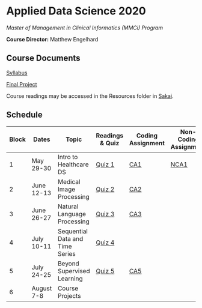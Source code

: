# Applied Data Science 2020
*Master of Management in Clinical Informatics (MMCi) Program*

**Course Director:** Matthew Engelhard

## Course Documents
[Syllabus](https://github.com/mengelhard/mmci_applied_ds/blob/master/syllabus.md)

[Final Project](https://github.com/mengelhard/mmci_applied_ds/blob/master/final_project.md)

Course readings may be accessed in the Resources folder in [Sakai](https://sakai.duke.edu).

## Schedule

Block | Dates | Topic | Readings & Quiz | Coding Assignment | Non-Coding Assignment
--- | --- | --- | --- | --- | ---
1 | May 29-30 | Intro to Healthcare DS | [Quiz 1](https://github.com/mengelhard/mmci_applied_ds/blob/master/quizzes/block1.md) | [CA1](https://github.com/mengelhard/mmci_applied_ds/blob/master/notebooks/block1_noshows.ipynb) | [NCA1](https://github.com/mengelhard/mmci_applied_ds/blob/master/notebooks/block1_noshows_noncoding.ipynb)
2 | June 12-13 | Medical Image Processing | [Quiz 2](https://github.com/mengelhard/mmci_applied_ds/blob/master/quizzes/block2.md) | [CA2](https://github.com/mengelhard/mmci_applied_ds/blob/master/notebooks/block2_mnist_cnn.ipynb) |
3 | June 26-27 | Natural Language Processing | [Quiz 3](https://github.com/mengelhard/mmci_applied_ds/blob/master/quizzes/block3.md) | [CA3](https://github.com/mengelhard/mmci_applied_ds/blob/master/notebooks/block3_abstract_classification.ipynb) |
4 | July 10-11 | Sequential Data and Time Series | [Quiz 4](https://github.com/mengelhard/mmci_applied_ds/blob/master/quizzes/block4.md) |  | 
5 | July 24-25 | Beyond Supervised Learning | [Quiz 5](https://github.com/mengelhard/mmci_applied_ds/blob/master/quizzes/block5.md) | [CA5](https://github.com/mengelhard/mmci_applied_ds/blob/master/notebooks/block4_beyond_supervised_learning.ipynb) |
6 | August 7-8 | Course Projects